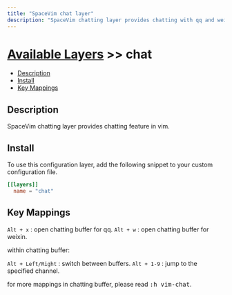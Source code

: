 ```yaml
---
title: "SpaceVim chat layer"
description: "SpaceVim chatting layer provides chatting with qq and weixin in vim."
---
```


# [Available Layers](../) >> chat


<!-- vim-markdown-toc GFM -->

- [Description](#description)
- [Install](#install)
- [Key Mappings](#key-mappings)

<!-- vim-markdown-toc -->

## Description

SpaceVim chatting layer provides chatting feature in vim.

## Install

To use this configuration layer, add the following snippet to your custom configuration file.

```toml
[[layers]]
  name = "chat"
```

## Key Mappings

`Alt + x` : open chatting buffer for qq.
`Alt + w` : open chatting buffer for weixin.

within chatting buffer:

`Alt + Left/Right` : switch between buffers.
`Alt + 1-9` : jump to the specified channel.

for more mappings in chatting buffer, please read <kbd>:h vim-chat</kbd>.
